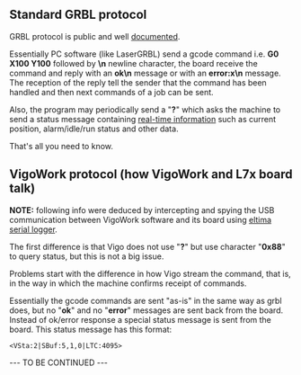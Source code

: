 ## Standard GRBL protocol

GRBL protocol is public and well [documented](https://github.com/gnea/grbl/wiki/Grbl-v1.1-Interface).

Essentially PC software (like LaserGRBL) send a gcode command i.e. **G0 X100 Y100** followed by **\n** newline character, the board receive the command and reply with an **ok\n** message or with an **error:x\n** message. The reception of the reply tell the sender that the command has been handled and then next commands of a job can be sent.

Also, the program may periodically send a "**?**" which asks the machine to send a status message containing [real-time information](https://github.com/gnea/grbl/wiki/Grbl-v1.1-Interface#real-time-status-reports) such as current position, alarm/idle/run status and other data.

That's all you need to know.



## VigoWork protocol (how VigoWork and L7x board talk)

**NOTE:** following info were deduced by intercepting and spying the USB communication between VigoWork software and its board using [eltima serial logger](www.eltima.com/products/rs232-data-logger).

The first difference is that Vigo does not use "**?**" but use character "**0x88**" to query status, but this is not a big issue.

Problems start with the difference in how Vigo stream the command, that is, in the way in which the machine confirms receipt of commands.

Essentially the gcode commands are sent "as-is" in the same way as grbl does, but no "**ok**" and no "**error**" messages are sent back from the board. Instead of ok/error response a special status message is sent from the board. This status message has this format:

`<VSta:2|SBuf:5,1,0|LTC:4095>`

--- TO BE CONTINUED ---






